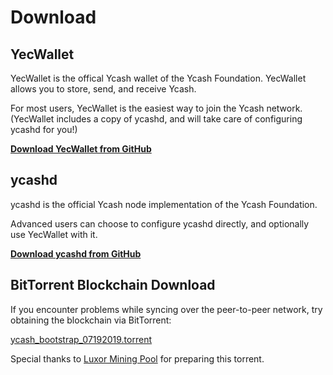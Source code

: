 # Download

## YecWallet

YecWallet is the offical Ycash wallet of the Ycash Foundation. YecWallet allows you to store, send, and receive Ycash.

For most users, YecWallet is the easiest way to join the Ycash network. (YecWallet includes a copy of ycashd, and will take care of configuring ycashd for you!)

**[Download YecWallet from GitHub](https://github.com/ycashfoundation/yecwallet/releases)**

## ycashd

ycashd is the official Ycash node implementation of the Ycash Foundation.

Advanced users can choose to configure ycashd directly, and optionally use YecWallet with it.

**[Download ycashd from GitHub](https://github.com/ycashfoundation/ycash/releases)**

## BitTorrent Blockchain Download

If you encounter problems while syncing over the peer-to-peer network, try obtaining the blockchain via BitTorrent:

[ycash_bootstrap_07192019.torrent](/ycash_bootstrap_07192019.torrent)

Special thanks to [Luxor Mining Pool](https://mining.luxor.tech/) for preparing this torrent.
